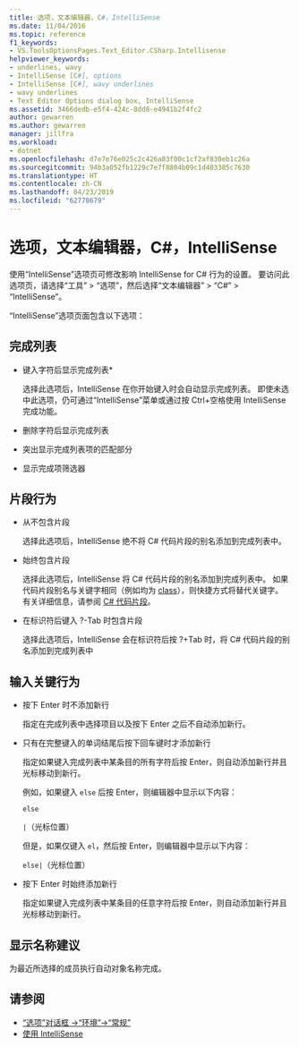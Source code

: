 ```yaml
---
title: 选项，文本编辑器，C#，IntelliSense
ms.date: 11/04/2016
ms.topic: reference
f1_keywords:
- VS.ToolsOptionsPages.Text_Editor.CSharp.Intellisense
helpviewer_keywords:
- underlines, wavy
- IntelliSense [C#], options
- IntelliSense [C#], wavy underlines
- wavy underlines
- Text Editor Options dialog box, IntelliSense
ms.assetid: 3466dedb-e5f4-424c-8dd8-e4941b2f4fc2
author: gewarren
ms.author: gewarren
manager: jillfra
ms.workload:
- dotnet
ms.openlocfilehash: d7e7e76e025c2c426a83f00c1cf2af830eb1c26a
ms.sourcegitcommit: 94b3a052fb1229c7e7f8804b09c1d403385c7630
ms.translationtype: HT
ms.contentlocale: zh-CN
ms.lasthandoff: 04/23/2019
ms.locfileid: "62778679"
---
```

# <a name="options-text-editor-c-intellisense"></a>选项，文本编辑器，C#，IntelliSense

使用“IntelliSense”选项页可修改影响 IntelliSense for C# 行为的设置。 要访问此选项页，请选择“工具” > “选项”，然后选择“文本编辑器” > “C#” > “IntelliSense”。

“IntelliSense”选项页面包含以下选项：

## <a name="completion-lists"></a>完成列表

- 键入字符后显示完成列表*

   选择此选项后，IntelliSense 在你开始键入时会自动显示完成列表。 即使未选中此选项，仍可通过“IntelliSense”菜单或通过按 Ctrl+空格使用 IntelliSense 完成功能。

- 删除字符后显示完成列表

- 突出显示完成列表项的匹配部分

- 显示完成项筛选器

## <a name="snippets-behavior"></a>片段行为

- 从不包含片段

   选择此选项后，IntelliSense 绝不将 C# 代码片段的别名添加到完成列表中。

- 始终包含片段

   选择此选项后，IntelliSense 将 C# 代码片段的别名添加到完成列表中。 如果代码片段别名与关键字相同（例如均为 [class](/dotnet/csharp/language-reference/keywords/class)），则快捷方式将替代关键字。 有关详细信息，请参阅 [C# 代码片段](../../ide/visual-csharp-code-snippets.md)。

- 在标识符后键入 ?-Tab 时包含片段

   选择此选项后，IntelliSense 会在标识符后按 ?+Tab 时，将 C# 代码片段的别名添加到完成列表中

## <a name="enter-key-behavior"></a>输入关键行为

- 按下 Enter 时不添加新行

   指定在完成列表中选择项目以及按下 Enter 之后不自动添加新行。

- 只有在完整键入的单词结尾后按下回车键时才添加新行

   指定如果键入完成列表中某条目的所有字符后按 Enter，则自动添加新行并且光标移动到新行。

   例如，如果键入 `else` 后按 Enter，则编辑器中显示以下内容：

   `else`

   `|`（光标位置）

   但是，如果仅键入 `el`，然后按 Enter，则编辑器中显示以下内容：

   `else|`（光标位置）

- 按下 Enter 时始终添加新行

   指定如果键入完成列表中某条目的任意字符后按 Enter，则自动添加新行并且光标移动到新行。

## <a name="show-name-suggestions"></a>显示名称建议

为最近所选择的成员执行自动对象名称完成。

## <a name="see-also"></a>请参阅

- [“选项”对话框 ->“环境”->“常规”](../../ide/reference/general-environment-options-dialog-box.md)
- [使用 IntelliSense](../../ide/using-intellisense.md)